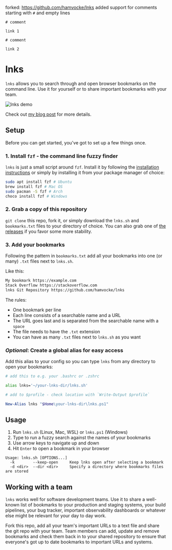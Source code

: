 forked: https://github.com/hamvocke/lnks
added support for comments starting with `#` and empty lines

```
# comment

link 1

# comment

link 2
```

# lnks

`lnks` allows you to search through and open browser bookmarks on the command line. Use it for yourself or to share important bookmarks with your team.

![lnks demo](/demo/demo.gif)

Check out [my blog post](https://www.hamvocke.com/blog/lnks-command-line-bookmarks/) for more details.

## Setup

Before you can get started, you've got to set up a few things once.

### 1. Install `fzf` - the command line fuzzy finder

`lnks` is just a small script around `fzf`. Install it by following the [installation instructions](https://github.com/junegunn/fzf#installation) or simply by installing it from your package manager of choice:

```bash
sudo apt install fzf # Ubuntu
brew install fzf # Mac OS
sudo pacman -S fzf # Arch
choco install fzf # Windows
```

### 2. Grab a copy of this repository

`git clone` this repo, fork it, or simply download the `lnks.sh` and `bookmarks.txt` files to your directory of choice. You can also grab one of [the releases](https://github.com/hamvocke/lnks/releases) if you favor some more stability.


### 3. Add your bookmarks

Following the pattern in `bookmarks.txt` add all your bookmarks into one (or many) `.txt` files next to `lnks.sh`.

Like this:

```txt
My bookmark https://example.com
Stack Overflow https://stackoverflow.com
lnks Git Repository https://github.com/hamvocke/lnks
```

The rules:

* One bookmark per line
* Each line consists of a searchable name and a URL
* The URL goes last and is separated from the searchable name with a `space`
* The file needs to have the `.txt` extension
* You can have as many `.txt` files next to `lnks.sh` as you want


### _Optional_: Create a global alias for easy access

Add this alias to your config so you can type `lnks` from any directory to open your bookmarks:


```bash
# add this to e.g. your .bashrc or .zshrc

alias lnks='~/your-lnks-dir/lnks.sh'
```

```powershell
# add to $profile - check location with `Write-Output $profile`

New-Alias lnks "$Home\your-lnks-dir\lnks.ps1"
```

## Usage

1. Run `lnks.sh` (Linux, Mac, WSL) or `lnks.ps1` (Windows)
2. Type to run a fuzzy search against the names of your bookmarks
3. Use arrow keys to navigate up and down
4. Hit `Enter` to open a bookmark in your browser


```
Usage: lnks.sh [OPTIONS...]
  -k        --keep-open     Keep lnks open after selecting a bookmark
  -d <dir>  --dir <dir>     Specify a directory where bookmarks files are stored
```

## Working with a team

`lnks` works well for software development teams. Use it to share a well-known list of bookmarks to your production and staging systems, your build pipelines, your bug tracker, important observability dashboards or whatever else might be relevant for your day to day work.

Fork this repo, add all your team's important URLs to a text file and share the git repo with your team. Team members can add, update and remove bookmarks and check them back in to your shared repository to ensure that everyone's got up to date bookmarks to important URLs and systems.
